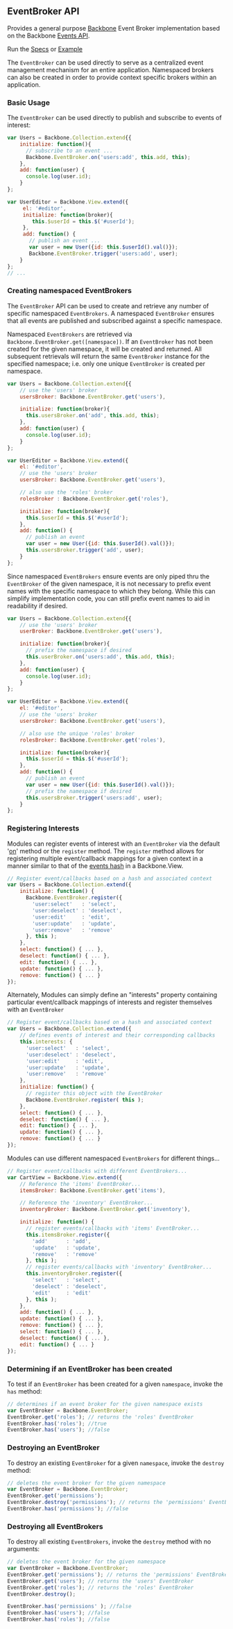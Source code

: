## EventBroker API
Provides a general purpose [Backbone](http://documentcloud.github.com/backbone/ "Title") Event Broker implementation based on the Backbone [Events API](http://documentcloud.github.com/backbone/#Events "Title").

Run the [Specs](http://htmlpreview.github.com/?https://github.com/efeminella/backbone-eventbroker/blob/master/spec/spec-runner.html "Title")
 or [Example](http://htmlpreview.github.com/?https://github.com/efeminella/backbone-eventbroker/blob/master/examples/basic/index.html "Title")

The `EventBroker` can be used directly to serve as a centralized event management mechanism for an entire application. Namespaced brokers can also be created in order to provide context specific brokers within an application.

### Basic Usage
The `EventBroker` can be used directly to publish and subscribe to events of interest:

``` javascript
var Users = Backbone.Collection.extend{{
    initialize: function(){
      // subscribe to an event ...
      Backbone.EventBroker.on('users:add', this.add, this);
    },
    add: function(user) {
      console.log(user.id);
    }
};

var UserEditor = Backbone.View.extend({
     el: '#editor',
     initialize: function(broker){
        this.$userId = this.$('#userId');
     },
     add: function() {
       // publish an event ...
       var user = new User({id: this.$userId().val()});
       Backbone.EventBroker.trigger('users:add', user);
    }
};
// ...
```

### Creating namespaced EventBrokers
The `EventBroker` API can be used to create and retrieve any number of specific namespaced `EventBrokers`. A namespaced `EventBroker` ensures that all events are published and subscribed against a specific namespace.

Namespaced `EventBrokers` are retrieved via `Backbone.EventBroker.get([namespace])`. If an `EventBroker` has not been created for the given namespace, it will be created and returned. All subsequent retrievals will return the same `EventBroker` instance for the specified namespace; i.e. only one unique `EventBroker` is created per namespace.

``` javascript
var Users = Backbone.Collection.extend{{
    // use the 'users' broker
    usersBroker: Backbone.EventBroker.get('users'),

    initialize: function(broker){
      this.usersBroker.on('add', this.add, this);
    },
    add: function(user) {
      console.log(user.id);
    }
};

var UserEditor = Backbone.View.extend({
    el: '#editor',
    // use the 'users' broker
    usersBroker: Backbone.EventBroker.get('users'),

    // also use the 'roles' broker
    rolesBroker : Backbone.EventBroker.get('roles'),

    initialize: function(broker){
      this.$userId = this.$('#userId');
    },
    add: function() {
      // publish an event
      var user = new User({id: this.$userId().val()});
      this.usersBroker.trigger('add', user);
    }
};
```

Since namespaced `EventBrokers` ensure events are only piped thru the `EventBroker` of the given namespace, it is not necessary to prefix event names with the specific namespace to which they belong. While this can simplify implementation code, you can still prefix event names to aid in readability if desired.

``` javascript
var Users = Backbone.Collection.extend{{
    // use the 'users' broker
    userBroker: Backbone.EventBroker.get('users'),

    initialize: function(broker){
      // prefix the namespace if desired
      this.userBroker.on('users:add', this.add, this);
    },
    add: function(user) {
      console.log(user.id);
    }
};

var UserEditor = Backbone.View.extend({
    el: '#editor',
    // use the 'users' broker
    usersBroker: Backbone.EventBroker.get('users'),

    // also use the unique 'roles' broker
    rolesBroker: Backbone.EventBroker.get('roles'),

    initialize: function(broker){
      this.$userId = this.$('#userId');
    },
    add: function() {
      // publish an event
      var user = new User({id: this.$userId().val()});
      // prefix the namespace if desired
      this.usersBroker.trigger('users:add', user);
    }
};
```

### Registering Interests
Modules can register events of interest with an `EventBroker` via the default '[on](http://documentcloud.github.com/backbone/#Events-on "Title")' method or the `register` method. The `register` method allows for registering multiple event/callback mappings for a given context in a manner similar to that of the [events hash](http://documentcloud.github.com/backbone/#View-extend "Title") in a Backbone.View.

``` javascript
// Register event/callbacks based on a hash and associated context
var Users = Backbone.Collection.extend({
    initialize: function() {
      Backbone.EventBroker.register({
        'user:select'   : 'select',
        'user:deselect' : 'deselect',
        'user:edit'     : 'edit',
        'user:update'   : 'update',
        'user:remove'   : 'remove'
      }, this );
    },
    select: function() { ... },
    deselect: function() { ... },
    edit: function() { ... },
    update: function() { ... },
    remove: function() { ... }
});
```

Alternately, Modules can simply define an "interests" property containing particular event/callback mappings of interests and register themselves with an `EventBroker`

``` javascript
// Register event/callbacks based on a hash and associated context
var Users = Backbone.Collection.extend({
    // defines events of interest and their corresponding callbacks
    this.interests: {
      'user:select'   : 'select',
      'user:deselect' : 'deselect',
      'user:edit'     : 'edit',
      'user:update'   : 'update',
      'user:remove'   : 'remove'
    },
    initialize: function() {
      // register this object with the EventBroker
      Backbone.EventBroker.register( this );
    },
    select: function() { ... },
    deselect: function() { ... },
    edit: function() { ... },
    update: function() { ... },
    remove: function() { ... }
});
```

Modules can use different namespaced `EventBrokers` for different things...

``` javascript
// Register event/callbacks with different EventBrokers...
var CartView = Backbone.View.extend({
    // Reference the 'items' EventBroker...
    itemsBroker: Backbone.EventBroker.get('items'),

    // Reference the 'inventory' EventBroker...
    inventoryBroker: Backbone.EventBroker.get('inventory'),

    initialize: function() {
      // register events/callbacks with 'items' EventBroker...
      this.itemsBroker.register({
        'add'      : 'add',
        'update'   : 'update',
        'remove'   : 'remove'
      }, this );
      // register events/callbacks with 'inventory' EventBroker...
      this.inventoryBroker.register({
        'select'   : 'select',
        'deselect' : 'deselect',
        'edit'     : 'edit'
      }, this );
    },
    add: function() { ... },
    update: function() { ... },
    remove: function() { ... },
    select: function() { ... },
    deselect: function() { ... },
    edit: function() { ... }
});
```

### Determining if an EventBroker has been created
To test if an `EventBroker` has been created for a given `namespace`, invoke the `has` method:

``` javascript
// determines if an event broker for the given namespace exists
var EventBroker = Backbone.EventBroker;
EventBroker.get('roles'); // returns the 'roles' EventBroker
EventBroker.has('roles'); //true
EventBroker.has('users'); //false
```


### Destroying an EventBroker
To destroy an existing `EventBroker` for a given `namespace`, invoke the `destroy` method:

``` javascript
// deletes the event broker for the given namespace
var EventBroker = Backbone.EventBroker;
EventBroker.get('permissions');
EventBroker.destroy('permissions'); // returns the 'permissions' EventBroker
EventBroker.has('permissions'); //false
```


### Destroying all EventBrokers
To destroy all existing `EventBrokers`, invoke the `destroy` method with no arguments:

``` javascript
// deletes the event broker for the given namespace
var EventBroker = Backbone.EventBroker;
EventBroker.get('permissions'); // returns the 'permissions' EventBroker
EventBroker.get('users'); // returns the 'users' EventBroker
EventBroker.get('roles'); // returns the 'roles' EventBroker
EventBroker.destroy();

EventBroker.has('permissions' ); //false
EventBroker.has('users'); //false
EventBroker.has('roles'); //false
```
